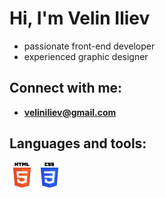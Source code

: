 # Hi, I'm Velin Iliev
- passionate front-end developer
- experienced graphic designer

## Connect with me: 
- **veliniliev@gmail.com**

## Languages and tools:
<img src="./logos/HTML5_logo_and_wordmark.svg" alt="HTML5" width="40" height="40">
<img src="./logos/CSS3_logo_and_wordmark.svg" alt="CSS" width="40" height="40">
